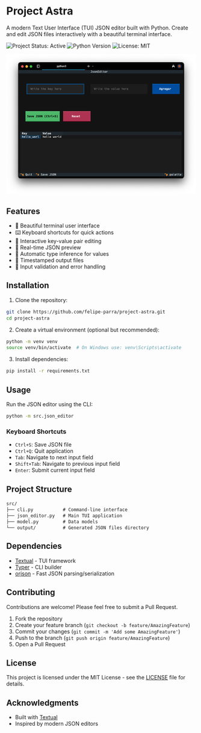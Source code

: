 # Project Astra

A modern Text User Interface (TUI) JSON editor built with Python. Create and edit JSON files interactively with a beautiful terminal interface.

![Project Status: Active](https://img.shields.io/badge/Project%20Status-Active-green)
![Python Version](https://img.shields.io/badge/python-3.8%2B-blue)
![License: MIT](https://img.shields.io/badge/License-MIT-yellow.svg)

![Project Astra screenshot](https://raw.githubusercontent.com/felipe-parra/project-astra/main/screenshot_project_astra.png)

## Features

- 🎨 Beautiful terminal user interface
- ⌨️ Keyboard shortcuts for quick actions
- 📝 Interactive key-value pair editing
- 🔄 Real-time JSON preview
- 💾 Automatic type inference for values
- 📂 Timestamped output files
- 🎯 Input validation and error handling

## Installation

1. Clone the repository:

```bash
git clone https://github.com/felipe-parra/project-astra.git
cd project-astra
```

2. Create a virtual environment (optional but recommended):

```bash
python -m venv venv
source venv/bin/activate  # On Windows use: venv\Scripts\activate
```

3. Install dependencies:

```bash
pip install -r requirements.txt
```

## Usage

Run the JSON editor using the CLI:

```bash
python -m src.json_editor
```

### Keyboard Shortcuts

- `Ctrl+S`: Save JSON file
- `Ctrl+Q`: Quit application
- `Tab`: Navigate to next input field
- `Shift+Tab`: Navigate to previous input field
- `Enter`: Submit current input field

## Project Structure

```
src/
├── cli.py           # Command-line interface
├── json_editor.py   # Main TUI application
├── model.py         # Data models
└── output/          # Generated JSON files directory
```

## Dependencies

- [Textual](https://github.com/Textualize/textual) - TUI framework
- [Typer](https://github.com/tiangolo/typer) - CLI builder
- [orjson](https://github.com/ijl/orjson) - Fast JSON parsing/serialization

## Contributing

Contributions are welcome! Please feel free to submit a Pull Request.

1. Fork the repository
2. Create your feature branch (`git checkout -b feature/AmazingFeature`)
3. Commit your changes (`git commit -m 'Add some AmazingFeature'`)
4. Push to the branch (`git push origin feature/AmazingFeature`)
5. Open a Pull Request

## License

This project is licensed under the MIT License - see the [LICENSE](LICENSE) file for details.

## Acknowledgments

- Built with [Textual](https://github.com/Textualize/textual)
- Inspired by modern JSON editors

